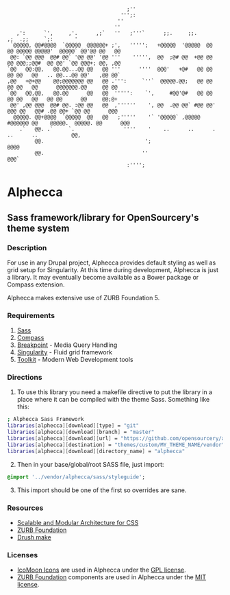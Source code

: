 
                                           ;''
                                         ''';:
                                        ''
                                       ''
       ,':      `',     ,'.      ,;`   ''   ;'''`      ;;.     ;;.              ,;  .;;     `;:       '
     `@@@@@, @@#@@@@  `@@@@@  @@@@@@+ ;',   ''''';   +@@@@@  '@@@@@  @@   @@ @@@@@ @@@@@'  @@@@@` @@'@@ @@   @@
     @@: `@@ @@@  @@# @@` '@@ @@' '@@ '''    ''''',  @@  ;@# @@  +@@ @@   @@ @@@;;@@#  @@ @@' `@@ @@@+; @@, ,@@
    `@@   @@:@@,   @@.@@...@@ @@   @@ '''      ''''  @@@'   +@#   @@ @@   @@ @@   @@   .. @@...@@ @@'   ,@@ @@`
    ,@@   +@+@@    @@;@@@@@@@ @@   @@ .''':     `''`  @@@@@.@@;   @@ @@   @@ @@   @@      @@@@@@@.@@     @@ @@
    `@@   @@,@@,   @@.@@      @@   @@  ''''':    `',     #@@'@#   @@ @@   @@ @@   @@   @@ @@      @@     @@;@+
     @@' ,@@ @@@  @@# @@. :@@ @@   @@  ,''''''    ', @@  .@@ @@` #@@ @@' @@@ @@   @@# .@@ @@+ `@@ @@      @@@
      @@@@@. @@+@@@@  `@@@@@  @@   @@   ;'''''    '` '@@@@@` ,@@@@@  #@@@@@@ @@    @@@@@.  @@@@@. @@      @@@
        .`   @@. .`     `.                ''''    '    ..      ..      .             ..      ..           @@,
             @@.                                 ';                                                     @@@@
             @@.                                ''                                                      @@@`
                                           :'''';

# Alphecca

## Sass framework/library for OpenSourcery's theme system

### Description

For use in any Drupal project, Alphecca provides default styling as well as grid setup for Singularity. At this time during development, Alphecca is just a library. It may eventually become available as a Bower package or Compass extension.

Alphecca makes extensive use of ZURB Foundation 5.

### Requirements

1. [Sass](http://github.com/Snugug/training-glossary/wiki/Sass#head)
2. [Compass](http://github.com/Snugug/training-glossary/wiki/Compass#head)
3. [Breakpoint](http://github.com/team-sass/breakpoint) - Media Query Handling
4. [Singularity](http://github.com/Team-Sass/Singularity) - Fluid grid framework
5. [Toolkit](http://github.com/Team-Sass/toolkit) - Modern Web Development tools

### Directions

1. To use this library you need a makefile directive to put the library in a place where it can be compiled with the theme Sass. Something like this:

```bash
; Alphecca Sass Framework
libraries[alphecca][download][type] = "git"
libraries[alphecca][download][branch] = "master"
libraries[alphecca][download][url] = "https://github.com/opensourcery/alphecca.git"
libraries[alphecca][destination] = "themes/custom/MY_THEME_NAME/vendor"
libraries[alphecca][download][directory_name] = "alphecca"
```

2. Then in your base/global/root SASS file, just import:

```sass
@import '../vendor/alphecca/sass/styleguide';
```

3. This import should be one of the first so overrides are sane.

### Resources

* [Scalable and Modular Architecture for CSS](http://smacss.com)
* [ZURB Foundation](http://foundation.zurb.com)
* [Drush make](http://drush.ws/docs/make.txt)

### Licenses

* [IcoMoon Icons](http://icomoon.io/) are used in Alphecca under the [GPL license](http://www.gnu.org/licenses/gpl.html).
* [ZURB Foundation](http://foundation.zurb.com) components are used in Alphecca under the [MIT license](http://www.opensource.org/licenses/mit-license.php).
